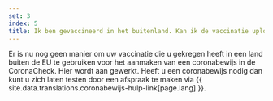 ```yaml
---
set: 3
index: 5
title: Ik ben gevaccineerd in het buitenland. Kan ik de vaccinatie uploaden in de Nederlandse CoronaCheck-app?
---
```

Er is nu nog geen manier om uw vaccinatie die u gekregen heeft in een land buiten de EU te gebruiken voor het aanmaken van een coronabewijs in de CoronaCheck. Hier wordt aan gewerkt. Heeft u een coronabewijs nodig dan kunt u zich laten testen door een afspraak te maken via {{ site.data.translations.coronabewijs-hulp-link[page.lang] }}.

